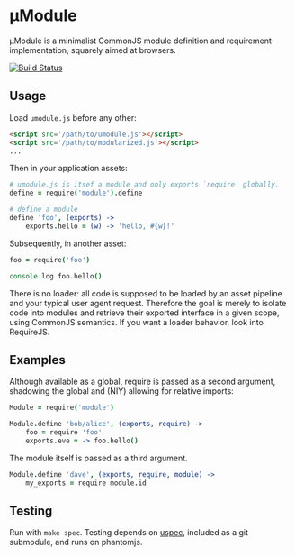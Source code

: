 # µModule

µModule is a minimalist CommonJS module definition and requirement implementation, squarely
aimed at browsers.

[![Build Status](https://travis-ci.org/lloeki/umodule-js.svg?branch=master)](https://travis-ci.org/lloeki/umodule-js)

## Usage

Load `umodule.js` before any other:

```html
<script src='/path/to/umodule.js'></script>
<script src='/path/to/modularized.js'></script>
...
```

Then in your application assets:

```coffee
# umodule.js is itsef a module and only exports `require` globally.
define = require('module').define

# define a module
define 'foo', (exports) ->
    exports.hello = (w) -> 'hello, #{w}!'
```

Subsequently, in another asset:

```coffee
foo = require('foo')

console.log foo.hello()
```

There is no loader: all code is supposed to be loaded by an asset pipeline and
your typical user agent request. Therefore the goal is merely to isolate code
into modules and retrieve their exported interface in a given scope, using
CommonJS semantics. If you want a loader behavior, look into RequireJS.


## Examples

Although available as a global, require is passed as a second argument,
shadowing the global and (NIY) allowing for relative imports:

```coffee
Module = require('module')

Module.define 'bob/alice', (exports, require) ->
    foo = require 'foo'
    exports.eve = -> foo.hello()
```

The module itself is passed as a third argument.

```coffee
Module.define 'dave', (exports, require, module) ->
    my_exports = require module.id
```

## Testing

Run with `make spec`. Testing depends on [uspec][uspec], included as a git submodule, and runs on phantomjs.

[uspec]: https://github.com/lloeki/uspec-js
